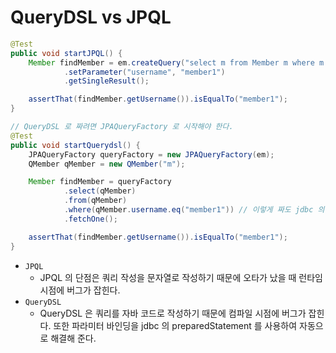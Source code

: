# QueryDSL  vs JPQL

```java
@Test
public void startJPQL() {
    Member findMember = em.createQuery("select m from Member m where m.username = :username", Member.class)
            .setParameter("username", "member1")
            .getSingleResult();

    assertThat(findMember.getUsername()).isEqualTo("member1");
}

// QueryDSL 로 짜려면 JPAQueryFactory 로 시작해야 한다.
@Test
public void startQuerydsl() {
    JPAQueryFactory queryFactory = new JPAQueryFactory(em);
    QMember qMember = new QMember("m");

    Member findMember = queryFactory
            .select(qMember)
            .from(qMember)
            .where(qMember.username.eq("member1")) // 이렇게 짜도 jdbc 의 preparedStatement 를 사용하여 자동으로 파라미터가 바인딩 된다.
            .fetchOne();

    assertThat(findMember.getUsername()).isEqualTo("member1");
}
```

- `JPQL`
  - JPQL 의 단점은 쿼리 작성을 문자열로 작성하기 때문에 오타가 났을 때 런타임 시점에 버그가 잡힌다.
- `QueryDSL`
  - QueryDSL 은 쿼리를 자바 코드로 작성하기 때문에 컴파일 시점에 버그가 잡힌다. 또한 파라미터 바인딩을 jdbc 의 preparedStatement 를 사용하여 자동으로 해결해 준다.
